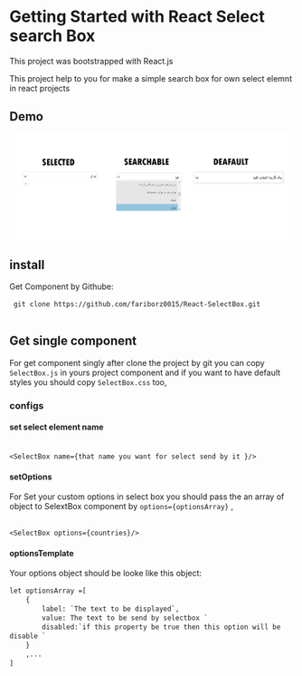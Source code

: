 # Getting Started with React Select search Box
This project was bootstrapped with React.js 

This project help to you for make a simple search box for own select elemnt in react projects
## Demo

![alt text](https://raw.githubusercontent.com/fariborz0015/React-SelectBox/master/public/selectbox.png)
## install 

Get Component by Githube:
```
 git clone https://github.com/fariborz0015/React-SelectBox.git
 
```
## Get single component
For get component singly after clone the project by git you can copy `SelectBox.js` in yours project component and if you want to have default styles you should copy `SelectBox.css` too,


### configs
#### set select element name
 ```

<SelectBox name={that name you want for select send by it }/>

```
#### setOptions
For Set your custom options in select box you should pass the an array of object to SelextBox component by `options={optionsArray}` ,

```

<SelectBox options={countries}/>

```
#### optionsTemplate
 Your options object should be looke like this object:

```
let optionsArray =[
    {
        label: `The text to be displayed`,
        value: The text to be send by selectbox `
        disabled:`if this property be true then this option will be disable `
    }
    ,...
]
```





 